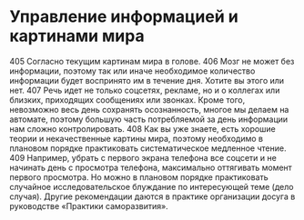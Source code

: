 # Управление информацией и картинами мира

405 Согласно текущим картинам мира в голове.
406 Мозг не может без информации, поэтому так или иначе необходимое количество информации будет воспринято им в течение дня. Хотите вы этого или нет.
407 Речь идет не только соцсетях, рекламе, но и о коллегах или близких, приходящих сообщениях или звонках. Кроме того, невозможно весь день сохранять осознанность, многое мы делаем на автомате, поэтому большую часть потребляемой за день информации нам сложно контролировать.
408 Как вы уже знаете, есть хорошие теории и некачественные картины мира, поэтому необходимо в плановом порядке практиковать систематическое медленное чтение.
409 Например, убрать с первого экрана телефона все соцсети и не начинать день с просмотра телефона, максимально оттягивать момент первого просмотра. Но можно в плановом порядке практиковать случайное исследовательское блуждание по интересующей теме (дело случая). Другие рекомендации даются в практике организации досуга в руководстве «Практики саморазвития».
